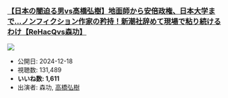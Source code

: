 ### [【日本の闇迫る男vs高橋弘樹】地面師から安倍政権、日本大学まで…ノンフィクション作家の矜持！新潮社辞めて現場で粘り続けるわけ【ReHacQvs森功】](https://www.youtube.com/watch?v=1vDYHfwQoZI)
[![](https://img.youtube.com/vi/1vDYHfwQoZI/sddefault.jpg)](https://www.youtube.com/watch?v=1vDYHfwQoZI)
-   公開日: 2024-12-18
-   視聴数: 131,489
-   **いいね数: 1,611**
-   出演者: 森功, [高橋弘樹](/rehacq_fan/people/高橋弘樹 "wikilink")
